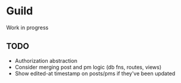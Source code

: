 
# Guild

Work in progress

## TODO

- Authorization abstraction
- Consider merging post and pm logic (db fns, routes, views)
- Show edited-at timestamp on posts/pms if they've been updated
